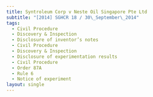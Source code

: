 ```yaml
---
title: Syntroleum Corp v Neste Oil Singapore Pte Ltd
subtitle: "[2014] SGHCR 18 / 30\_September\_2014"
tags:
  - Civil Procedure
  - Discovery & Inspection
  - Disclosure of inventor’s notes
  - Civil Procedure
  - Discovery & Inspection
  - Disclosure of experimentation results
  - Civil Procedure
  - Order 87A
  - Rule 6
  - Notice of experiment
layout: single
---
```


